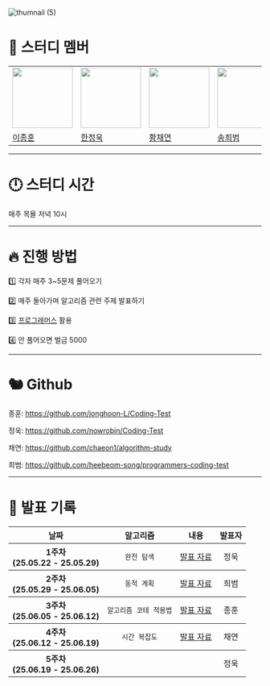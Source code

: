 ![thumnail (5)](https://github.com/user-attachments/assets/39502abe-3cf3-4228-83ee-8a520376d06b)

# 👥 스터디 멤버

 <table>
    <tr>
        <td>
        <img src="https://avatars.githubusercontent.com/u/120161508?v=4" width="120px" height="120px"/>
        </td>
        <td>
        <img src="https://avatars.githubusercontent.com/u/101189924?v=4" width="120px" height="120px"/>
        </td>
        <td>
        <img src="https://avatars.githubusercontent.com/u/128888732?v=4" width="120px" height="120px"/>
        </td>
        <td>
        <img src="https://avatars.githubusercontent.com/u/55120757?v=4" width="120px" height="120px"/>
        </td>
    </tr>
    <tr>
        <td>
        <a href="https://github.com/jonghoon-L">
            이종훈
        </a>
        </td>
        <td>
        <a href="https://github.com/nowrobin">
            한정욱
        </a>
        </td>
        <td>
        <a href="https://github.com/chaeon1">
            황채연
        </a>
        </td>
        <td>
        <a href="https://github.com/heebeom-song">
            송희범
        </a>
        </td>
    </table>

---

# 🕛 스터디 시간

매주 목욜 저녁 10시

---

# 🔥 진행 방법

1️⃣ 각자 매주 3~5문제 풀어오기

2️⃣ 매주 돌아가며 알고리즘 관련 주제 발표하기

3️⃣ [프로그래머스](https://school.programmers.co.kr/learn/challenges?order=acceptance_desc&page=1) 활용

4️⃣ 안 풀어오면 벌금 5000

---

# 🐿️ Github

종훈: https://github.com/jonghoon-L/Coding-Test

정욱: https://github.com/nowrobin/Coding-Test

채연: https://github.com/chaeon1/algorithm-study

희범: https://github.com/heebeom-song/programmers-coding-test

---

# 📅 발표 기록
<table width="100%" style="table-layout: fixed;">
  <thead>
    <tr>
      <th align="center">날짜</th>
      <th align="center">알고리즘</th>
      <th align="center">내용</th>
      <th align="center">발표자</th>
    </tr>
  </thead>
  <tbody>
    <tr>
      <th rowspan=8 align="center">1주차<br />(25.05.22 - 25.05.29)</th>
      <td align="center"><code>완전 탐색</code></td>
      <td><a href='https://velog.io/@nowrobin/%EC%99%84%EC%A0%84-%ED%83%90%EC%83%89'>발표 자료</td>
      <td align="center">정욱</td>
    </tr>
  </tbody>
  <tbody>
    <tr>
      <th rowspan=8 align="center">2주차<br />(25.05.29 - 25.06.05)</th>
      <td align="center"><code>동적 계획</code></td>
      <td><a href='https://heebeom-song.github.io/%EA%B0%9C%EB%B0%9C%20%EC%8A%A4%ED%84%B0%EB%94%94/algorithm/dynamic%20programming.html'>발표 자료</td>
      <td align="center">희범</td>
    </tr>
  </tbody>
  <tbody>
    <tr>
      <th rowspan=8 align="center">3주차<br />(25.06.05 - 25.06.12)</th>
      <td align="center"><code>알고리즘 코테 적용법</code></td>
      <td><a href='https://velog.io/@znhxxn/%EC%95%8C%EA%B3%A0%EB%A6%AC%EC%A6%98-%EC%BD%94%ED%85%8C%EC%97%90-%EC%A0%81%EC%9A%A9%ED%95%98%EA%B8%B0'>발표 자료</td>
      <td align="center">종훈</td>
    </tr>
  </tbody>
  <tbody>
    <tr>
      <th rowspan=8 align="center">4주차<br />(25.06.12 - 25.06.19)</th>
      <td align="center"><code>시간 복잡도</code></td>
      <td><a href='https://chaeon1.tistory.com/28'>발표 자료</td>
      <td align="center">채연</td>
    </tr>
  </tbody>
  <tbody>
    <tr>
      <th rowspan=8 align="center">5주차<br />(25.06.19 - 25.06.26)</th>
      <td align="center"><code></code></td>
      <td><a href=''></td>
      <td align="center">정욱</td>
    </tr>
  </tbody>
</table>

